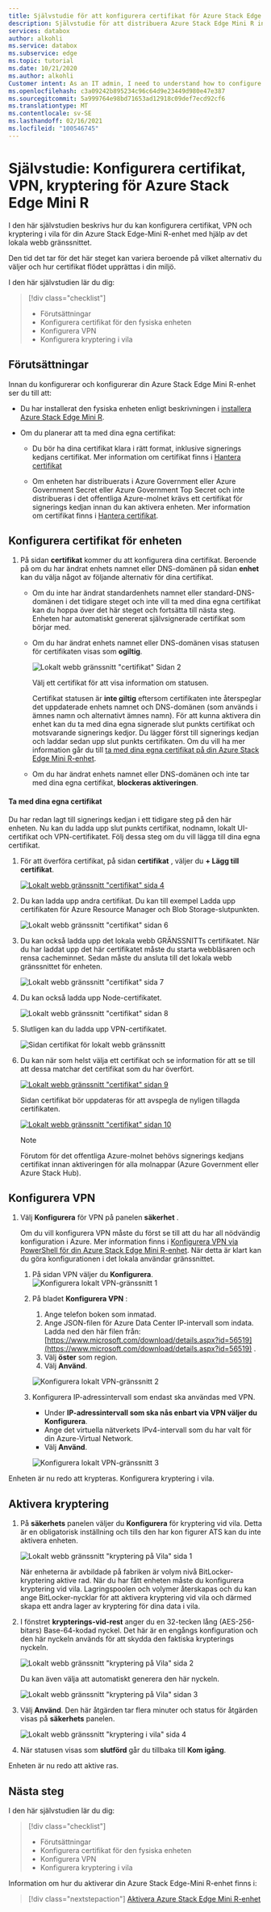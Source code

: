 ```yaml
---
title: Självstudie för att konfigurera certifikat för Azure Stack Edge Mini R-enhet i Azure Portal | Microsoft Docs
description: Självstudie för att distribuera Azure Stack Edge Mini R instruerar dig att konfigurera certifikat på den fysiska enheten.
services: databox
author: alkohli
ms.service: databox
ms.subservice: edge
ms.topic: tutorial
ms.date: 10/21/2020
ms.author: alkohli
Customer intent: As an IT admin, I need to understand how to configure certificates for Azure Stack Edge Mini R  so I can use it to transfer data to Azure.
ms.openlocfilehash: c3a09242b895234c96c64d9e23449d980e47e387
ms.sourcegitcommit: 5a999764e98bd71653ad12918c09def7ecd92cf6
ms.translationtype: MT
ms.contentlocale: sv-SE
ms.lasthandoff: 02/16/2021
ms.locfileid: "100546745"
---
```

# <a name="tutorial-configure-certificates-vpn-encryption-for-your-azure-stack-edge-mini-r"></a>Självstudie: Konfigurera certifikat, VPN, kryptering för Azure Stack Edge Mini R

I den här självstudien beskrivs hur du kan konfigurera certifikat, VPN och kryptering i vila för din Azure Stack Edge-Mini R-enhet med hjälp av det lokala webb gränssnittet.

Den tid det tar för det här steget kan variera beroende på vilket alternativ du väljer och hur certifikat flödet upprättas i din miljö.

I den här självstudien lär du dig:

> [!div class="checklist"]
>
> * Förutsättningar
> * Konfigurera certifikat för den fysiska enheten
> * Konfigurera VPN
> * Konfigurera kryptering i vila

## <a name="prerequisites"></a>Förutsättningar

Innan du konfigurerar och konfigurerar din Azure Stack Edge Mini R-enhet ser du till att:

* Du har installerat den fysiska enheten enligt beskrivningen i [installera Azure Stack Edge Mini R](azure-stack-edge-mini-r-deploy-install.md).

* Om du planerar att ta med dina egna certifikat:
    - Du bör ha dina certifikat klara i rätt format, inklusive signerings kedjans certifikat. Mer information om certifikat finns i [Hantera certifikat](azure-stack-edge-gpu-manage-certificates.md)

    - Om enheten har distribuerats i Azure Government eller Azure Government Secret eller Azure Government Top Secret och inte distribueras i det offentliga Azure-molnet krävs ett certifikat för signerings kedjan innan du kan aktivera enheten. 
    Mer information om certifikat finns i [Hantera certifikat](azure-stack-edge-gpu-manage-certificates.md).


## <a name="configure-certificates-for-device"></a>Konfigurera certifikat för enheten

1. På sidan **certifikat** kommer du att konfigurera dina certifikat. Beroende på om du har ändrat enhets namnet eller DNS-domänen på sidan **enhet** kan du välja något av följande alternativ för dina certifikat.

    - Om du inte har ändrat standardenhets namnet eller standard-DNS-domänen i det tidigare steget och inte vill ta med dina egna certifikat kan du hoppa över det här steget och fortsätta till nästa steg. Enheten har automatiskt genererat självsignerade certifikat som börjar med. 

       <!-- ![Local web UI "Certificates" page](./media/azure-stack-edge-mini-r-deploy-configure-certificates-vpn-encryption/certificate-1.png)-->

    - Om du har ändrat enhets namnet eller DNS-domänen visas statusen för certifikaten visas som **ogiltig**. 

        ![Lokalt webb gränssnitt "certifikat" Sidan 2](./media/azure-stack-edge-mini-r-deploy-configure-certificates-vpn-encryption/certificate-2.png)    

        Välj ett certifikat för att visa information om statusen.

        <!--![Local web UI "Certificates" page 3](./media/azure-stack-edge-gpu-deploy-configure-certificates/generate-certificate-1a.png)-->  

        Certifikat statusen är **inte giltig** eftersom certifikaten inte återspeglar det uppdaterade enhets namnet och DNS-domänen (som används i ämnes namn och alternativt ämnes namn). För att kunna aktivera din enhet kan du ta med dina egna signerade slut punkts certifikat och motsvarande signerings kedjor. Du lägger först till signerings kedjan och laddar sedan upp slut punkts certifikaten. Om du vill ha mer information går du till [ta med dina egna certifikat på din Azure Stack Edge Mini R-enhet](#bring-your-own-certificates).


    - Om du har ändrat enhets namnet eller DNS-domänen och inte tar med dina egna certifikat, **blockeras aktiveringen**.


#### <a name="bring-your-own-certificates"></a>Ta med dina egna certifikat

Du har redan lagt till signerings kedjan i ett tidigare steg på den här enheten. Nu kan du ladda upp slut punkts certifikat, nodnamn, lokalt UI-certifikat och VPN-certifikatet. Följ dessa steg om du vill lägga till dina egna certifikat.

1. För att överföra certifikat, på sidan **certifikat** , väljer du **+ Lägg till certifikat**.

    [![Lokalt webb gränssnitt "certifikat" sida 4](./media/azure-stack-edge-mini-r-deploy-configure-certificates-vpn-encryption/add-certificate-1.png)](./media/azure-stack-edge-mini-r-deploy-configure-certificates-vpn-encryption/add-certificate-1.png#lightbox)


1. Du kan ladda upp andra certifikat. Du kan till exempel Ladda upp certifikaten för Azure Resource Manager och Blob Storage-slutpunkten.

    ![Lokalt webb gränssnitt "certifikat" sidan 6](./media/azure-stack-edge-mini-r-deploy-configure-certificates-vpn-encryption/add-certificate-3.png)

1. Du kan också ladda upp det lokala webb GRÄNSSNITTs certifikatet. När du har laddat upp det här certifikatet måste du starta webbläsaren och rensa cacheminnet. Sedan måste du ansluta till det lokala webb gränssnittet för enheten.  

    ![Lokalt webb gränssnitt "certifikat" sida 7](./media/azure-stack-edge-mini-r-deploy-configure-certificates-vpn-encryption/add-certificate-4.png)

1. Du kan också ladda upp Node-certifikatet.


    ![Lokalt webb gränssnitt "certifikat" sidan 8](./media/azure-stack-edge-mini-r-deploy-configure-certificates-vpn-encryption/add-certificate-5.png)

1. Slutligen kan du ladda upp VPN-certifikatet.
        
    ![Sidan certifikat för lokalt webb gränssnitt](./media/azure-stack-edge-mini-r-deploy-configure-certificates-vpn-encryption/add-certificate-6.png)

1. Du kan när som helst välja ett certifikat och se information för att se till att dessa matchar det certifikat som du har överfört.

    [![Lokalt webb gränssnitt "certifikat" sidan 9](./media/azure-stack-edge-mini-r-deploy-configure-certificates-vpn-encryption/add-certificate-7.png)](./media/azure-stack-edge-mini-r-deploy-configure-certificates-vpn-encryption/add-certificate-7.png#lightbox)

    Sidan certifikat bör uppdateras för att avspegla de nyligen tillagda certifikaten.

    [![Lokalt webb gränssnitt "certifikat" sidan 10](./media/azure-stack-edge-mini-r-deploy-configure-certificates-vpn-encryption/add-certificate-8.png)](./media/azure-stack-edge-mini-r-deploy-configure-certificates-vpn-encryption/add-certificate-8.png#lightbox)  

    > [!NOTE]
    > Förutom för det offentliga Azure-molnet behövs signerings kedjans certifikat innan aktiveringen för alla molnappar (Azure Government eller Azure Stack Hub).


## <a name="configure-vpn"></a>Konfigurera VPN

1. Välj **Konfigurera** för VPN på panelen **säkerhet** . 

    Om du vill konfigurera VPN måste du först se till att du har all nödvändig konfiguration i Azure. Mer information finns i [Konfigurera VPN via PowerShell för din Azure Stack Edge Mini R-enhet](azure-stack-edge-placeholder.md). När detta är klart kan du göra konfigurationen i det lokala användar gränssnittet.
    
    1. På sidan VPN väljer du **Konfigurera**.
        ![Konfigurera lokalt VPN-gränssnitt 1](./media/azure-stack-edge-mini-r-deploy-configure-certificates-vpn-encryption/configure-vpn-1.png)

    1. På bladet **Konfigurera VPN** :

        1. Ange telefon boken som inmatad.
        2. Ange JSON-filen för Azure Data Center IP-intervall som indata. Ladda ned den här filen från: [https://www.microsoft.com/download/details.aspx?id=56519](https://www.microsoft.com/download/details.aspx?id=56519) .
        3. Välj **öster** som region.
        4. Välj **Använd**.

        ![Konfigurera lokalt VPN-gränssnitt 2](./media/azure-stack-edge-mini-r-deploy-configure-certificates-vpn-encryption/configure-vpn-2.png)
    
    1. Konfigurera IP-adressintervall som endast ska användas med VPN. 
    
        - Under **IP-adressintervall som ska nås enbart via VPN väljer du** **Konfigurera**.
        - Ange det virtuella nätverkets IPv4-intervall som du har valt för din Azure-Virtual Network.
        - Välj **Använd**.
    
        ![Konfigurera lokalt VPN-gränssnitt 3](./media/azure-stack-edge-mini-r-deploy-configure-certificates-vpn-encryption/configure-vpn-3.png)

Enheten är nu redo att krypteras. Konfigurera kryptering i vila.


## <a name="enable-encryption"></a>Aktivera kryptering

1. På **säkerhets** panelen väljer du **Konfigurera** för kryptering vid vila. Detta är en obligatorisk inställning och tills den har kon figurer ATS kan du inte aktivera enheten. 

    ![Lokalt webb gränssnitt "kryptering på Vila" sida 1](./media/azure-stack-edge-mini-r-deploy-configure-certificates-vpn-encryption/encryption-at-rest-1.png)

    När enheterna är avbildade på fabriken är volym nivå BitLocker-kryptering aktive rad. När du har fått enheten måste du konfigurera kryptering vid vila. Lagringspoolen och volymer återskapas och du kan ange BitLocker-nycklar för att aktivera kryptering vid vila och därmed skapa ett andra lager av kryptering för dina data i vila.

1. I fönstret **krypterings-vid-rest** anger du en 32-tecken lång (AES-256-bitars) Base-64-kodad nyckel. Det här är en engångs konfiguration och den här nyckeln används för att skydda den faktiska krypterings nyckeln. 

    ![Lokalt webb gränssnitt "kryptering på Vila" sida 2](./media/azure-stack-edge-mini-r-deploy-configure-certificates-vpn-encryption/encryption-at-rest-2.png)

    Du kan även välja att automatiskt generera den här nyckeln.

    ![Lokalt webb gränssnitt "kryptering på Vila" sidan 3](./media/azure-stack-edge-mini-r-deploy-configure-certificates-vpn-encryption/encryption-at-rest-3.png)

1. Välj **Använd**. Den här åtgärden tar flera minuter och status för åtgärden visas på **säkerhets** panelen.

    ![Lokalt webb gränssnitt "kryptering i vila" sida 4](./media/azure-stack-edge-mini-r-deploy-configure-certificates-vpn-encryption/encryption-at-rest-3.png)

1. När statusen visas som **slutförd** går du tillbaka till **Kom igång**.

Enheten är nu redo att aktive ras.

## <a name="next-steps"></a>Nästa steg

I den här självstudien lär du dig:

> [!div class="checklist"]
>
> * Förutsättningar
> * Konfigurera certifikat för den fysiska enheten
> * Konfigurera VPN
> * Konfigurera kryptering i vila

Information om hur du aktiverar din Azure Stack Edge-Mini R-enhet finns i:

> [!div class="nextstepaction"]
> [Aktivera Azure Stack Edge Mini R-enhet](./azure-stack-edge-mini-r-deploy-activate.md)
